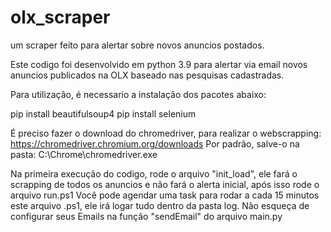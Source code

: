 # olx_scraper
um scraper feito para alertar sobre novos anuncios postados.

Este codigo foi desenvolvido em python 3.9 para alertar via email novos anuncios publicados na OLX baseado nas pesquisas cadastradas.

Para utilização, é necessario a instalação dos pacotes abaixo:

pip install beautifulsoup4
pip install selenium

É preciso fazer o download do chromedriver, para realizar o webscrapping:
https://chromedriver.chromium.org/downloads
Por padrão, salve-o na pasta: C:\Chrome\chromedriver.exe

Na primeira execução do codigo, rode o arquivo "init_load", ele fará o scrapping de todos os anuncios e não fará o alerta inicial, após isso rode o arquivo run.ps1
Você pode agendar uma task para rodar a cada 15 minutos este arquivo .ps1, ele irá logar tudo dentro da pasta log.
Não esqueça de configurar seus Emails na função "sendEmail" do arquivo main.py